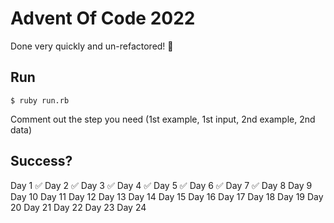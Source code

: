 # Advent Of Code 2022

Done very quickly and un-refactored! 🙂

## Run

`$ ruby run.rb`

Comment out the step you need (1st example, 1st input, 2nd example, 2nd data)

## Success?

Day 1 ✅
Day 2 ✅
Day 3 ✅
Day 4 ✅
Day 5 ✅
Day 6 ✅
Day 7 ✅
Day 8
Day 9
Day 10
Day 11
Day 12
Day 13
Day 14
Day 15
Day 16
Day 17
Day 18
Day 19
Day 20
Day 21
Day 22
Day 23
Day 24
